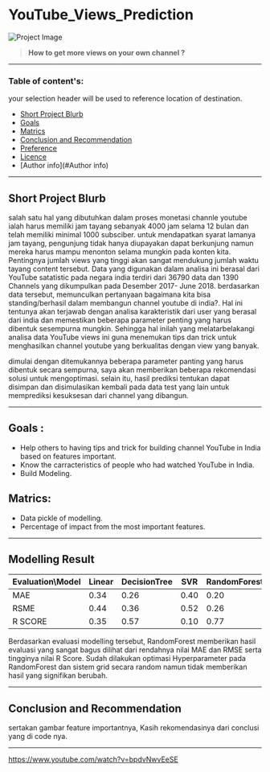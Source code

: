 # YouTube_Views_Prediction

![Project Image](https://1.bp.blogspot.com/-QmorW9uzfJo/X4VnZF86rkI/AAAAAAAAA0Y/8pv8AFEmlCYo45SSKWtMmrBxaqI_rliDACLcBGAsYHQ/s655/ytviews.jpg)

> **How to get more views on your own channel ?**

-----

### Table of content's:
your selection header will be used to reference location of destination.
- [Short Project Blurb](#Short_Project_Blurb)
- [Goals](#Goals)
- [Matrics](#Matrics)
- [Conclusion and Recommendation](#Conclusion_and_Recommendation) 
- [Preference](#Preference)
- [Licence](#Licence)
- [Author info](#Author info)
 
-----

## **Short Project Blurb**
salah satu hal yang dibutuhkan dalam proses monetasi channle youtube ialah harus memiliki jam tayang sebanyak 4000 jam selama 12 bulan dan telah memiliki minimal 1000 subsciber. untuk mendapatkan syarat lamanya jam tayang, pengunjung tidak hanya diupayakan dapat berkunjung namun mereka harus mampu menonton selama mungkin pada konten kita.
Pentingnya jumlah views yang tinggi akan sangat mendukung jumlah waktu tayang content tersebut.
Data yang digunakan dalam analisa ini berasal dari YouTube satatistic pada negara india terdiri dari 36790 data dan 1390 Channels yang dikumpulkan pada Desember 2017- June 2018. berdasarkan data tersebut, memunculkan pertanyaan bagaimana kita bisa standing/berhasil dalam membangun channel youtube di india?. Hal ini tentunya akan terjawab dengan analisa karakteristik dari user yang berasal dari india dan memestikan beberapa parameter penting yang harus dibentuk sesempurna mungkin. Sehingga hal inilah yang melatarbelakangi analisa data YouTube views ini guna menemukan tips dan trick untuk menghasilkan channel youtube yang berkualitas dengan view yang banyak.

dimulai dengan ditemukannya beberapa parameter panting yang harus dibentuk secara sempurna, saya akan memberikan beberapa rekomendasi solusi untuk mengoptimasi. selain itu, hasil prediksi tentukan dapat disimpan dan disimulasikan kembali pada data test yang lain untuk memprediksi kesuksesan dari channel yang dibangun.

-----
## **Goals** : 
- Help others to having tips and trick for building channel YouTube in India based on features important.
- Know the carracteristics of people who had watched YouTube in India.
- Build Modeling.

## **Matrics**:
- Data pickle of modelling.
- Percentage of impact from the most important features.

-------
## Modelling Result

| Evaluation\Model | Linear | DecisionTree | SVR | RandomForest |
| ---------------- | ------ | ------------ | --- | ------------ |
| MAE | 0.34 | 0.26 | 0.40 | 0.20|
| RSME | 0.44 | 0.36 | 0.52 | 0.26|
| R SCORE | 0.35 | 0.57 | 0.10 | 0.77|

Berdasarkan evaluasi modelling tersebut, RandomForest memberikan hasil evaluasi yang sangat bagus dilihat dari rendahnya nilai MAE dan RMSE serta tingginya nilai R Score. Sudah dilakukan optimasi Hyperparameter pada RandomForest dan sistem grid secara random namun tidak memberikan hasil yang signifikan berubah.

----

## Conclusion and Recommendation

sertakan gambar feature importantnya,
Kasih rekomendasinya dari conclusi yang di code nya.


----

https://www.youtube.com/watch?v=bpdvNwvEeSE 

